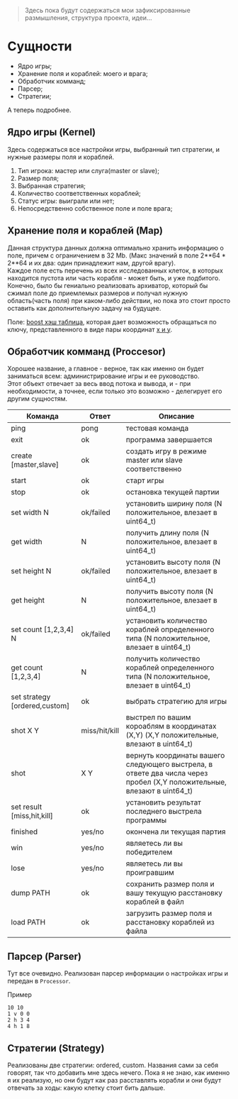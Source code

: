 > Здесь пока будут содержаться мои зафиксированные размышления, структура проекта, идеи...

# Сущности
- Ядро игры;
- Хранение поля и кораблей: моего и врага;
- Обработчик комманд;
- Парсер;
- Стратегии;

А теперь подробнее.


## Ядро игры (Kernel)

Здесь содержаться все настройки игры, выбранный тип стратегии, и нужные размеры поля и кораблей.

1. Тип игрока: мастер или слуга(master or slave);
2. Размер поля;
3. Выбранная стратегия;
4. Количество соответственных кораблей;
5. Статус игры: выиграли или нет;
6. Непосредственно собственное поле и поле врага;


## Хранение поля и кораблей (Map)

Данная структура данных должна оптимально хранить информацию о поле, причем с ограничением в 32 Mb. (Макс значений в поле 2\**64 * 2\**64 и их два: один принадлежит нам, другой врагу).\
Каждое поле есть перечень из всех исследованных клеток, в которых находится пустота или часть корабля - может быть, и уже подбитого.
Конечно, было бы гениально реализовать архиватор, который бы сжимал поле до приемлемых размеров и получал нужную область(часть поля) при каком-либо действии, но пока это стоит просто оставить как дополнительную задачу на будущее.

Поле: [boost хэш таблица](https://www.boost.org/doc/libs/1_36_0/doc/html/boost/unordered_map.html), которая дает возможность обращаться по ключу, представленного в виде пары координат [x и y](https://stackoverflow.com/questions/32685540/why-cant-i-compile-an-unordered-map-with-a-pair-as-key).


## Обработчик комманд (Proccesor)

Хорошее название, а главное - верное, так как именно он будет заниматься всем: администрирование игры и ее руководство.\
Этот объект отвечает за весь ввод потока и вывода, и - при необходимости, а точнее, если только это возможно - делегирует его другим сущностям.

| Команда                      | Ответ          | Описание |
| -------                      | -----          | --------                                    |
| ping                         |  pong          |   тестовая команда                          |
| exit                         |  ok            |   программа завершается                     |
| create [master,slave]        |  ok            |   создать игру в режиме master или slave соответственно       |
| start                        |  ok            |   старт игры                     |
| stop                         |  ok            |   остановка текущей партии       |
| set width  N                 |  ok/failed     |   установить ширину поля (N положительное, влезает в uint64_t)       |
| get width                    |  N             |   получить длину поля  (N положительное, влезает в uint64_t)      |
| set height N                 |  ok/failed     |   установить высоту поля (N положительное, влезает в uint64_t)        |
| get height                   |  N             |   получить высоту поля  (N положительное, влезает в uint64_t)      |
| set count [1,2,3,4]  N       |  ok/failed     |   установить количество кораблей определенного типа (N положительное, влезает в uint64_t)        |
| get count [1,2,3,4]          |  N             |   получить количество кораблей определенного типа (N положительное, влезает в uint64_t)        |
| set strategy [ordered,custom]|  ok            |   выбрать стратегию для игры        |
| shot X Y                     |  miss/hit/kill |   выстрел по вашим короаблям в координатах (X,Y) (X,Y положительные, влезают в uint64_t)      | 
| shot                         |  X Y           |   вернуть координаты вашего следующего выстрела, в ответе два числа через пробел  (X,Y положительные, влезают в uint64_t)       |
| set result [miss,hit,kill]   |  ok            |   установить результат последнего выстрела программы       |
| finished                     |  yes/no        |   окончена ли текущая партия       |
| win                          |  yes/no        |   являетесь ли вы победителем       |
| lose                         |  yes/no        |   являетесь ли вы проигравшим       |
| dump PATH                    |  ok            |   сохранить размер поля и вашу текущую расстановку кораблей в файл        |
| load PATH                    |  ok            |   загрузить размер поля и расстановку кораблей из файла      |


## Парсер (Parser)

Тут все очевидно. Реализован парсер информации о настройках игры и передан в `Processor`.

Пример

```
10 10
1 v 0 0
2 h 3 4
4 h 1 8
```


## Стратегии (Strategy)

Реализованы две стратегии: ordered, custom. Названия сами за себя говорят, так что добавить мне здесь нечего. Пока я не знаю, как именно я их реализую, но они будут как раз расставлять корабли и они будут отвечать за ходы: какую клетку стоит бить дальше.